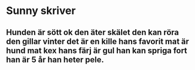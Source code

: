 # Sunny skriver

## Hunden är sött ok den äter skälet den kan röra den gillar vinter det är en kille hans favorit mat är hund mat kex hans färj är gul han kan spriga fort han är 5 år han heter pele.
